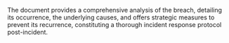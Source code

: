 The document provides a comprehensive analysis of the breach, detailing its occurrence, the underlying causes, and offers strategic measures to prevent its recurrence, constituting a thorough incident response protocol post-incident.
